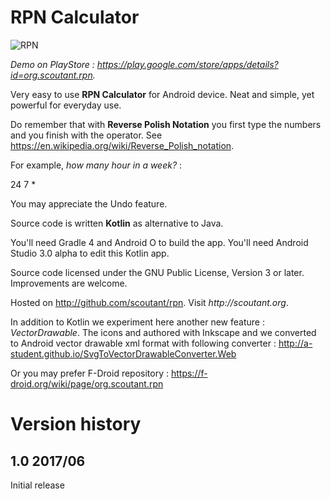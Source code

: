 # RPN Calculator

![RPN](http://scoutant.org/rpn_60_60_24_7.png)

*Demo on PlayStore : https://play.google.com/store/apps/details?id=org.scoutant.rpn.*


Very easy to use **RPN Calculator** for Android device. Neat and simple, yet powerful for everyday use. 

Do remember that with __Reverse Polish Notation__ you first type the numbers and you finish with the operator. See https://en.wikipedia.org/wiki/Reverse_Polish_notation.

For example, _how many hour in a week?_ :

24 7 *


You may appreciate the Undo feature.

Source code is written **Kotlin** as alternative to Java.

You'll need Gradle 4 and Android O to build the app. You'll need Android Studio 3.0 alpha to edit this Kotlin app.

Source code licensed under the GNU Public License, Version 3 or later. Improvements are welcome.

Hosted on http://github.com/scoutant/rpn. Visit _http://scoutant.org_.

In addition to Kotlin we experiment here another new feature : _VectorDrawable_. The icons and authored with Inkscape and we converted to Android vector drawable xml format with following converter : http://a-student.github.io/SvgToVectorDrawableConverter.Web


Or you may prefer F-Droid repository : https://f-droid.org/wiki/page/org.scoutant.rpn


# Version history

## 1.0 2017/06

Initial release 


